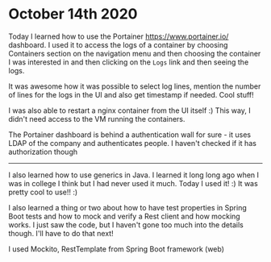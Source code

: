 # October 14th 2020

Today I learned how to use the Portainer https://www.portainer.io/ dashboard.
I used it to access the logs of a container by choosing Containers section on
the navigation menu and then choosing the container I was interested in and
then clicking on the `Logs` link and then seeing the logs.

It was awesome how it was possible to select log lines, mention the number of
lines for the logs in the UI and also get timestamp if needed. Cool stuff!

I was also able to restart a nginx container from the UI itself :) This way, I
didn't need access to the VM running the containers.

The Portainer dashboard is behind a authentication wall for sure - it uses LDAP
of the company and authenticates people. I haven't checked if it has
authorization though

---

I also learned how to use generics in Java. I learned it long long ago when I
was in college I think but I had never used it much. Today I used it! :) It was
pretty cool to use!! :)

I also learned a thing or two about how to have test properties in Spring Boot
tests and how to mock and verify a Rest client and how mocking works. I just
saw the code, but I haven't gone too much into the details though. I'll have to
do that next!

I used Mockito, RestTemplate from Spring Boot framework (web)
